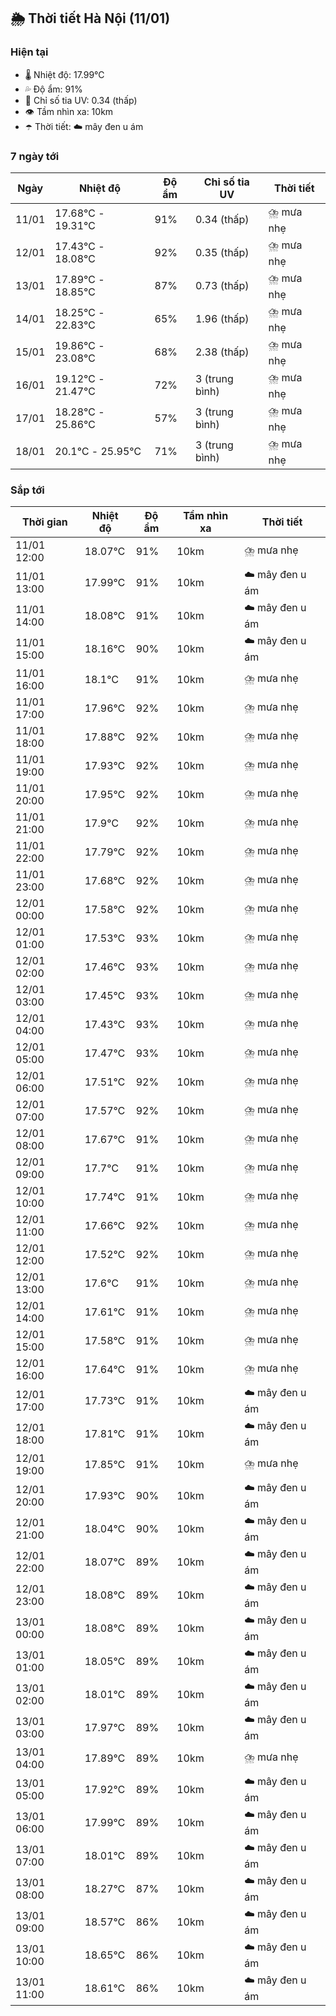 ## 🌦️ Thời tiết Hà Nội (11/01)

### Hiện tại

- 🌡️ Nhiệt độ: 17.99℃
- 💦 Độ ẩm: 91%
- 🌟 Chỉ số tia UV: 0.34 (thấp)
- 👁️ Tầm nhìn xa: 10km
- ☂️ Thời tiết: ☁️ mây đen u ám

### 7 ngày tới

| Ngày | Nhiệt độ | Độ ẩm | Chỉ số tia UV | Thời tiết |
| --- | --- | --- | --- | --- |
| 11/01 | 17.68℃ - 19.31℃ | 91% | 0.34 (thấp) | ⛈️ mưa nhẹ |
| 12/01 | 17.43℃ - 18.08℃ | 92% | 0.35 (thấp) | ⛈️ mưa nhẹ |
| 13/01 | 17.89℃ - 18.85℃ | 87% | 0.73 (thấp) | ⛈️ mưa nhẹ |
| 14/01 | 18.25℃ - 22.83℃ | 65% | 1.96 (thấp) | ⛈️ mưa nhẹ |
| 15/01 | 19.86℃ - 23.08℃ | 68% | 2.38 (thấp) | ⛈️ mưa nhẹ |
| 16/01 | 19.12℃ - 21.47℃ | 72% | 3 (trung bình) | ⛈️ mưa nhẹ |
| 17/01 | 18.28℃ - 25.86℃ | 57% | 3 (trung bình) | ⛈️ mưa nhẹ |
| 18/01 | 20.1℃ - 25.95℃ | 71% | 3 (trung bình) | ⛈️ mưa nhẹ |

### Sắp tới

| Thời gian | Nhiệt độ | Độ ẩm | Tầm nhìn xa | Thời tiết |
| --- | --- | --- | --- | --- |
| 11/01 12:00 | 18.07℃ | 91% | 10km | ⛈️ mưa nhẹ |
| 11/01 13:00 | 17.99℃ | 91% | 10km | ☁️ mây đen u ám |
| 11/01 14:00 | 18.08℃ | 91% | 10km | ☁️ mây đen u ám |
| 11/01 15:00 | 18.16℃ | 90% | 10km | ☁️ mây đen u ám |
| 11/01 16:00 | 18.1℃ | 91% | 10km | ⛈️ mưa nhẹ |
| 11/01 17:00 | 17.96℃ | 92% | 10km | ⛈️ mưa nhẹ |
| 11/01 18:00 | 17.88℃ | 92% | 10km | ⛈️ mưa nhẹ |
| 11/01 19:00 | 17.93℃ | 92% | 10km | ⛈️ mưa nhẹ |
| 11/01 20:00 | 17.95℃ | 92% | 10km | ⛈️ mưa nhẹ |
| 11/01 21:00 | 17.9℃ | 92% | 10km | ⛈️ mưa nhẹ |
| 11/01 22:00 | 17.79℃ | 92% | 10km | ⛈️ mưa nhẹ |
| 11/01 23:00 | 17.68℃ | 92% | 10km | ⛈️ mưa nhẹ |
| 12/01 00:00 | 17.58℃ | 92% | 10km | ⛈️ mưa nhẹ |
| 12/01 01:00 | 17.53℃ | 93% | 10km | ⛈️ mưa nhẹ |
| 12/01 02:00 | 17.46℃ | 93% | 10km | ⛈️ mưa nhẹ |
| 12/01 03:00 | 17.45℃ | 93% | 10km | ⛈️ mưa nhẹ |
| 12/01 04:00 | 17.43℃ | 93% | 10km | ⛈️ mưa nhẹ |
| 12/01 05:00 | 17.47℃ | 93% | 10km | ⛈️ mưa nhẹ |
| 12/01 06:00 | 17.51℃ | 92% | 10km | ⛈️ mưa nhẹ |
| 12/01 07:00 | 17.57℃ | 92% | 10km | ⛈️ mưa nhẹ |
| 12/01 08:00 | 17.67℃ | 91% | 10km | ⛈️ mưa nhẹ |
| 12/01 09:00 | 17.7℃ | 91% | 10km | ⛈️ mưa nhẹ |
| 12/01 10:00 | 17.74℃ | 91% | 10km | ⛈️ mưa nhẹ |
| 12/01 11:00 | 17.66℃ | 92% | 10km | ⛈️ mưa nhẹ |
| 12/01 12:00 | 17.52℃ | 92% | 10km | ⛈️ mưa nhẹ |
| 12/01 13:00 | 17.6℃ | 91% | 10km | ⛈️ mưa nhẹ |
| 12/01 14:00 | 17.61℃ | 91% | 10km | ⛈️ mưa nhẹ |
| 12/01 15:00 | 17.58℃ | 91% | 10km | ⛈️ mưa nhẹ |
| 12/01 16:00 | 17.64℃ | 91% | 10km | ⛈️ mưa nhẹ |
| 12/01 17:00 | 17.73℃ | 91% | 10km | ☁️ mây đen u ám |
| 12/01 18:00 | 17.81℃ | 91% | 10km | ☁️ mây đen u ám |
| 12/01 19:00 | 17.85℃ | 91% | 10km | ⛈️ mưa nhẹ |
| 12/01 20:00 | 17.93℃ | 90% | 10km | ☁️ mây đen u ám |
| 12/01 21:00 | 18.04℃ | 90% | 10km | ☁️ mây đen u ám |
| 12/01 22:00 | 18.07℃ | 89% | 10km | ☁️ mây đen u ám |
| 12/01 23:00 | 18.08℃ | 89% | 10km | ☁️ mây đen u ám |
| 13/01 00:00 | 18.08℃ | 89% | 10km | ☁️ mây đen u ám |
| 13/01 01:00 | 18.05℃ | 89% | 10km | ☁️ mây đen u ám |
| 13/01 02:00 | 18.01℃ | 89% | 10km | ☁️ mây đen u ám |
| 13/01 03:00 | 17.97℃ | 89% | 10km | ☁️ mây đen u ám |
| 13/01 04:00 | 17.89℃ | 89% | 10km | ⛈️ mưa nhẹ |
| 13/01 05:00 | 17.92℃ | 89% | 10km | ☁️ mây đen u ám |
| 13/01 06:00 | 17.99℃ | 89% | 10km | ☁️ mây đen u ám |
| 13/01 07:00 | 18.01℃ | 89% | 10km | ☁️ mây đen u ám |
| 13/01 08:00 | 18.27℃ | 87% | 10km | ☁️ mây đen u ám |
| 13/01 09:00 | 18.57℃ | 86% | 10km | ☁️ mây đen u ám |
| 13/01 10:00 | 18.65℃ | 86% | 10km | ☁️ mây đen u ám |
| 13/01 11:00 | 18.61℃ | 86% | 10km | ☁️ mây đen u ám |
